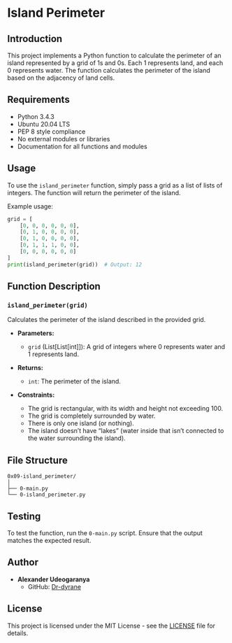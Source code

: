 # Island Perimeter

## Introduction
This project implements a Python function to calculate the perimeter of an island represented by a grid of 1s and 0s. Each 1 represents land, and each 0 represents water. The function calculates the perimeter of the island based on the adjacency of land cells.

## Requirements
- Python 3.4.3
- Ubuntu 20.04 LTS
- PEP 8 style compliance
- No external modules or libraries
- Documentation for all functions and modules

## Usage
To use the `island_perimeter` function, simply pass a grid as a list of lists of integers. The function will return the perimeter of the island.

Example usage:
```python
grid = [
    [0, 0, 0, 0, 0, 0],
    [0, 1, 0, 0, 0, 0],
    [0, 1, 0, 0, 0, 0],
    [0, 1, 1, 1, 0, 0],
    [0, 0, 0, 0, 0, 0]
]
print(island_perimeter(grid))  # Output: 12
```

## Function Description
### `island_perimeter(grid)`
Calculates the perimeter of the island described in the provided grid.

- **Parameters:**
  - `grid` (List[List[int]]): A grid of integers where 0 represents water and 1 represents land.

- **Returns:**
  - `int`: The perimeter of the island.

- **Constraints:**
  - The grid is rectangular, with its width and height not exceeding 100.
  - The grid is completely surrounded by water.
  - There is only one island (or nothing).
  - The island doesn’t have “lakes” (water inside that isn’t connected to the water surrounding the island).

## File Structure
```
0x09-island_perimeter/
│
├── 0-main.py
└── 0-island_perimeter.py
```

## Testing
To test the function, run the `0-main.py` script. Ensure that the output matches the expected result.

## Author
- **Alexander Udeogaranya**
  - GitHub: [Dr-dyrane](https://github.com/Dr-dyrane)

## License
This project is licensed under the MIT License - see the [LICENSE](LICENSE) file for details.
